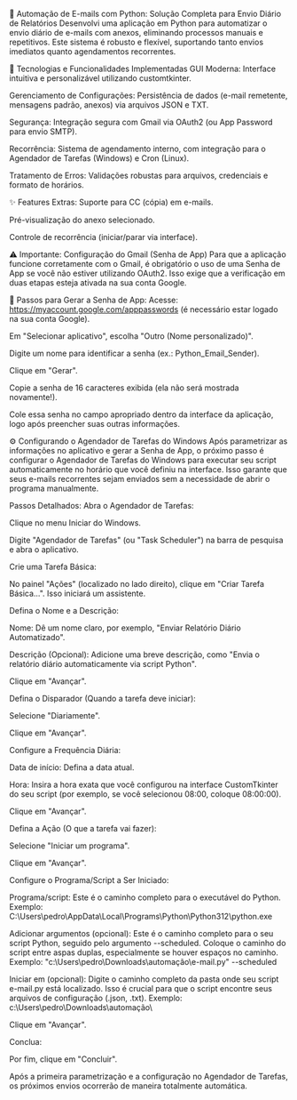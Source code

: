 🚀 Automação de E-mails com Python: Solução Completa para Envio Diário de Relatórios
Desenvolvi uma aplicação em Python para automatizar o envio diário de e-mails com anexos, eliminando processos manuais e repetitivos. Este sistema é robusto e flexível, suportando tanto envios imediatos quanto agendamentos recorrentes.

🔨 Tecnologias e Funcionalidades Implementadas
GUI Moderna: Interface intuitiva e personalizável utilizando customtkinter.

Gerenciamento de Configurações: Persistência de dados (e-mail remetente, mensagens padrão, anexos) via arquivos JSON e TXT.

Segurança: Integração segura com Gmail via OAuth2 (ou App Password para envio SMTP).

Recorrência: Sistema de agendamento interno, com integração para o Agendador de Tarefas (Windows) e Cron (Linux).

Tratamento de Erros: Validações robustas para arquivos, credenciais e formato de horários.

✨ Features Extras:
Suporte para CC (cópia) em e-mails.

Pré-visualização do anexo selecionado.

Controle de recorrência (iniciar/parar via interface).

⚠️ Importante: Configuração do Gmail (Senha de App)
Para que a aplicação funcione corretamente com o Gmail, é obrigatório o uso de uma Senha de App se você não estiver utilizando OAuth2. Isso exige que a verificação em duas etapas esteja ativada na sua conta Google.

📌 Passos para Gerar a Senha de App:
Acesse: https://myaccount.google.com/apppasswords (é necessário estar logado na sua conta Google).

Em "Selecionar aplicativo", escolha "Outro (Nome personalizado)".

Digite um nome para identificar a senha (ex.: Python_Email_Sender).

Clique em "Gerar".

Copie a senha de 16 caracteres exibida (ela não será mostrada novamente!).

Cole essa senha no campo apropriado dentro da interface da aplicação, logo após preencher suas outras informações.

⚙️ Configurando o Agendador de Tarefas do Windows
Após parametrizar as informações no aplicativo e gerar a Senha de App, o próximo passo é configurar o Agendador de Tarefas do Windows para executar seu script automaticamente no horário que você definiu na interface. Isso garante que seus e-mails recorrentes sejam enviados sem a necessidade de abrir o programa manualmente.

Passos Detalhados:
Abra o Agendador de Tarefas:

Clique no menu Iniciar do Windows.

Digite "Agendador de Tarefas" (ou "Task Scheduler") na barra de pesquisa e abra o aplicativo.

Crie uma Tarefa Básica:

No painel "Ações" (localizado no lado direito), clique em "Criar Tarefa Básica...". Isso iniciará um assistente.

Defina o Nome e a Descrição:

Nome: Dê um nome claro, por exemplo, "Enviar Relatório Diário Automatizado".

Descrição (Opcional): Adicione uma breve descrição, como "Envia o relatório diário automaticamente via script Python".

Clique em "Avançar".

Defina o Disparador (Quando a tarefa deve iniciar):

Selecione "Diariamente".

Clique em "Avançar".

Configure a Frequência Diária:

Data de início: Defina a data atual.

Hora: Insira a hora exata que você configurou na interface CustomTkinter do seu script (por exemplo, se você selecionou 08:00, coloque 08:00:00).

Clique em "Avançar".

Defina a Ação (O que a tarefa vai fazer):

Selecione "Iniciar um programa".

Clique em "Avançar".

Configure o Programa/Script a Ser Iniciado:

Programa/script: Este é o caminho completo para o executável do Python. Exemplo: C:\Users\pedro\AppData\Local\Programs\Python\Python312\python.exe

Adicionar argumentos (opcional): Este é o caminho completo para o seu script Python, seguido pelo argumento --scheduled. Coloque o caminho do script entre aspas duplas, especialmente se houver espaços no caminho. Exemplo: "c:\Users\pedro\Downloads\automação\e-mail.py" --scheduled

Iniciar em (opcional): Digite o caminho completo da pasta onde seu script e-mail.py está localizado. Isso é crucial para que o script encontre seus arquivos de configuração (.json, .txt). Exemplo: c:\Users\pedro\Downloads\automação\

Clique em "Avançar".

Conclua:

Por fim, clique em "Concluir".

Após a primeira parametrização e a configuração no Agendador de Tarefas, os próximos envios ocorrerão de maneira totalmente automática.
